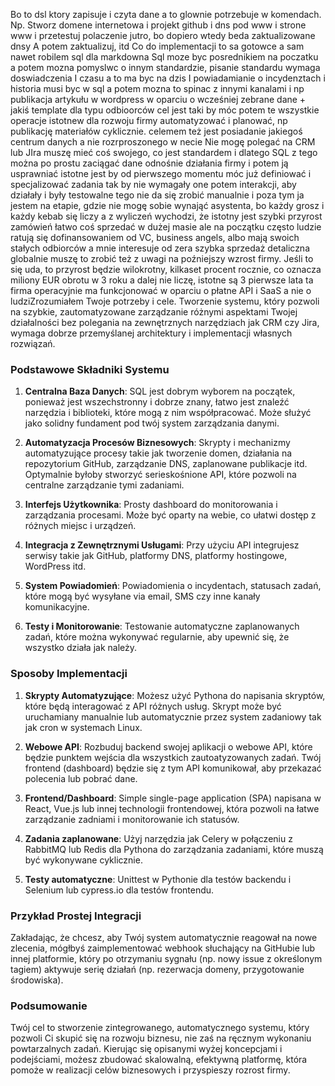 Bo to dsl ktory zapisuje i czyta dane a to glownie potrzebuje w komendach. Np. Stworz domene internetowa i projekt github i dns pod www i strone www i przetestuj polaczenie jutro, bo dopiero wtedy beda zaktualizowane dnsy
A potem zaktualizuj, itd
Co do implementacji to sa gotowce a sam nawet robilem sql dla markdowna
Sql moze byc posrednikiem na poczatku a potem mozna pomyslwc o innym standardzie, pisanie standardu wymaga doswiadczenia
I czasu a to ma byc na dzis
I powiadamianie o incydenztach i historia musi byc w sql a potem mozna to spinac z innymi kanalami i np publikacja artykułu w wordpress w oparciu o wcześniej zebrane dane + jakiś template dla typu odbioorców
cel jest taki by móc potem te wszystkie operacje istotnew dla rozwoju firmy automatyzować i planować, np publikację materiałów cyklicznie.
celemem też jest posiadanie jakiegoś centrum danych
a nie rozrproszonego w necie
Nie mogę polegać na CRM lub JIra
muszę mieć coś swojego, co jest standardem i dlatego SQL
z tego można po prostu zaciągać dane odnośnie działania firmy i potem ją usprawniać
istotne jest by od pierwszego momentu móc już definiować i specjalizować zadania tak by nie wymagały one potem interakcji, aby działały i były testowalne
tego nie da się zrobić manualnie i poza tym ja jestem na etapie, gdzie nie mogę sobie wynająć asystenta, bo każdy grosz i każdy kebab się liczy a z wyliczeń wychodzi, że istotny jest szybki przyrost zamówień
łatwo coś sprzedać w dużej masie ale na początku często ludzie ratują się dofinansowaniem od VC, business angels, albo mają swoich stałych odbiorców
a mnie interesuje od zera szybka sprzedaż detaliczna globalnie
muszę to zrobić też z uwagi na poźniejszy wzrost firmy. Jeśli to się uda, to przyrost będzie wilokrotny, kilkaset procent rocznie, co oznacza miliony EUR obrotu w 3 roku a dalej nie liczę, istotne są 3 pierwsze lata
ta firma operacyjnie ma funkcjonować w oparciu o płatne API i SaaS a nie o ludziZrozumiałem Twoje potrzeby i cele. Tworzenie systemu, który pozwoli na szybkie, zautomatyzowane zarządzanie różnymi aspektami Twojej działalności bez polegania na zewnętrznych narzędziach jak CRM czy Jira, wymaga dobrze przemyślanej architektury i implementacji własnych rozwiązań.

### Podstawowe Składniki Systemu

1. **Centralna Baza Danych**: SQL jest dobrym wyborem na początek, ponieważ jest wszechstronny i dobrze znany, łatwo jest znaleźć narzędzia i biblioteki, które mogą z nim współpracować. Może służyć jako solidny fundament pod twój system zarządzania danymi.

2. **Automatyzacja Procesów Biznesowych**: Skrypty i mechanizmy automatyzujące procesy takie jak tworzenie domen, działania na repozytorium GitHub, zarządzanie DNS, zaplanowane publikacje itd. Optymalnie byłoby stworzyć serieskośnione API, które pozwoli na centralne zarządzanie tymi zadaniami.

3. **Interfejs Użytkownika**: Prosty dashboard do monitorowania i zarządzania procesami. Może być oparty na webie, co ułatwi dostęp z różnych miejsc i urządzeń.

4. **Integracja z Zewnętrznymi Usługami**: Przy użyciu API integrujesz serwisy takie jak GitHub, platformy DNS, platformy hostingowe, WordPress itd.

5. **System Powiadomień**: Powiadomienia o incydentach, statusach zadań, które mogą być wysyłane via email, SMS czy inne kanały komunikacyjne.

6. **Testy i Monitorowanie**: Testowanie automatyczne zaplanowanych zadań, które można wykonywać regularnie, aby upewnić się, że wszystko działa jak należy.

### Sposoby Implementacji

1. **Skrypty Automatyzujące**: Możesz użyć Pythona do napisania skryptów, które będą interagować z API różnych usług. Skrypt może być uruchamiany manualnie lub automatycznie przez system zadaniowy tak jak cron w systemach Linux.

2. **Webowe API**: Rozbuduj backend swojej aplikacji o webowe API, które będzie punktem wejścia dla wszystkich zautoatyzowanych zadań. Twój frontend (dashboard) będzie się z tym API komunikował, aby przekazać polecenia lub pobrać dane.

3. **Frontend/Dashboard**: Simple single-page application (SPA) napisana w React, Vue.js lub innej technologii frontendowej, która pozwoli na łatwe zarządzanie zadniami i monitorowanie ich statusów.

4. **Zadania zaplanowane**: Użyj narzędzia jak Celery w połączeniu z RabbitMQ lub Redis dla Pythona do zarządzania zadaniami, które muszą być wykonywane cyklicznie.

5. **Testy automatyczne**: Unittest w Pythonie dla testów backendu i Selenium lub cypress.io dla testów frontendu.

### Przykład Prostej Integracji

Zakładając, że chcesz, aby Twój system automatycznie reagował na nowe zlecenia, mógłbyś zaimplementować webhook słuchający na GitHubie lub innej platformie, który po otrzymaniu sygnału (np. nowy issue z określonym tagiem) aktywuje serię działań (np. rezerwacja domeny, przygotowanie środowiska).

### Podsumowanie

Twój cel to stworzenie zintegrowanego, automatycznego systemu, który pozwoli Ci skupić się na rozwoju biznesu, nie zaś na ręcznym wykonaniu powtarzalnych zadań. Kierując się opisanymi wyżej koncepcjami i podejściami, możesz zbudować skalowalną, efektywną platformę, która pomoże w realizacji celów biznesowych i przyspieszy rozrost firmy.